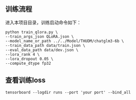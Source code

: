## 训练流程

进入本项目目录，训练启动命令如下：

```shell
python train_qlora.py \
--train_args_json QLoRA.json \
--model_name_or_path ../../Model/THUDM/chatglm3-6b \
--train_data_path data/train.json \
--eval_data_path data/dev.json \
--lora_rank 4 \
--lora_dropout 0.05 \
--compute_dtype fp32
```

## 查看训练loss
```shell
tensorboard --logdir runs --port 'your port' --bind_all
```